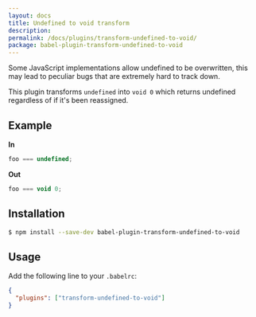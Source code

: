 ```yaml
---
layout: docs
title: Undefined to void transform
description:
permalink: /docs/plugins/transform-undefined-to-void/
package: babel-plugin-transform-undefined-to-void
---
```


Some JavaScript implementations allow undefined to be overwritten, this may lead to peculiar bugs that are extremely hard to track down.

This plugin transforms `undefined` into `void 0` which returns undefined regardless of if it's been reassigned.

## Example

**In**

```javascript
foo === undefined;
```

**Out**

```javascript
foo === void 0;
```

## Installation

```sh
$ npm install --save-dev babel-plugin-transform-undefined-to-void
```

## Usage

Add the following line to your `.babelrc`:

```json
{
  "plugins": ["transform-undefined-to-void"]
}
```
